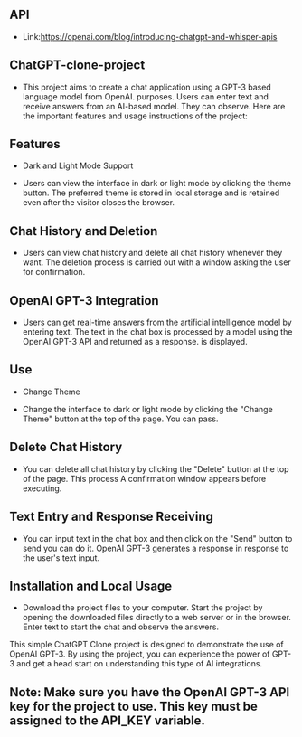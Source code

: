 ## API

- Link:https://openai.com/blog/introducing-chatgpt-and-whisper-apis

## ChatGPT-clone-project

- This project aims to create a chat application using a GPT-3 based language model from OpenAI.
   purposes. Users can enter text and receive answers from an AI-based model.
   They can observe. Here are the important features and usage instructions of the project:

## Features
- Dark and Light Mode Support

- Users can view the interface in dark or light mode by clicking the theme button.
   The preferred theme is stored in local storage and is retained even after the visitor closes the browser.

## Chat History and Deletion

- Users can view chat history and delete all chat history whenever they want.
   The deletion process is carried out with a window asking the user for confirmation.

## OpenAI GPT-3 Integration

- Users can get real-time answers from the artificial intelligence model by entering text.
   The text in the chat box is processed by a model using the OpenAI GPT-3 API and returned as a response.
   is displayed.

## Use

- Change Theme

- Change the interface to dark or light mode by clicking the "Change Theme" button at the top of the page.
   You can pass.

## Delete Chat History

- You can delete all chat history by clicking the "Delete" button at the top of the page. This process
   A confirmation window appears before executing.

## Text Entry and Response Receiving

- You can input text in the chat box and then click on the "Send" button to send
   you can do it.
   OpenAI GPT-3 generates a response in response to the user's text input.

## Installation and Local Usage

- Download the project files to your computer.
   Start the project by opening the downloaded files directly to a web server or in the browser.
   Enter text to start the chat and observe the answers.

This simple ChatGPT Clone project is designed to demonstrate the use of OpenAI GPT-3. By using the project, you can experience the power of GPT-3 and get a head start on understanding this type of AI integrations.

## Note: Make sure you have the OpenAI GPT-3 API key for the project to use. This key must be assigned to the API_KEY variable.
